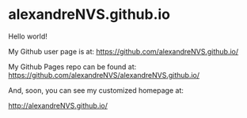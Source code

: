 alexandreNVS.github.io
====================

Hello world!

My Github user page is at: 
https://github.com/alexandreNVS.github.io/

My Github Pages repo can be found at:  
https://github.com/alexandreNVS/alexandreNVS.github.io/

And, soon, you can see my customized homepage at:

http://alexandreNVS.github.io/
